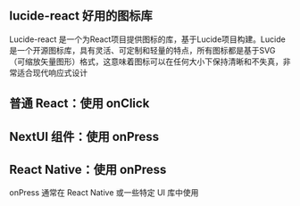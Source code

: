 ## lucide-react 好用的图标库 
‌Lucide-react‌ 是一个为React项目提供图标的库，基于Lucide项目构建。Lucide是一个开源图标库，具有灵活、可定制和轻量的特点，所有图标都是基于SVG（可缩放矢量图形）格式，这意味着图标可以在任何大小下保持清晰和不失真，非常适合现代响应式设计‌


## 普通 React：使用 onClick
## NextUI 组件：使用 onPress
## React Native：使用 onPress

onPress 通常在 React Native 或一些特定 UI 库中使用